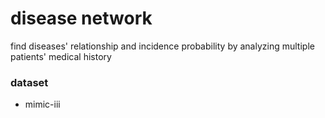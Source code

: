 # disease network

find diseases' relationship and incidence probability by analyzing multiple patients' medical history

### dataset

- mimic-iii
